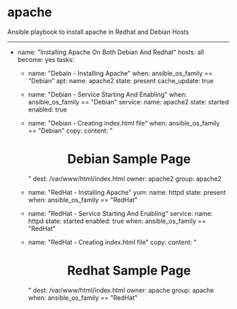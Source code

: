 # apache
Ansible playbook to install apache in  Redhat and Debian Hosts

---
- name: "Installing Apache On Both Debian And Redhat"
  hosts: all
  become: yes
  tasks:
    
    - name: "Debain - Installing Apache"
      when: ansible_os_family == "Debian"
      apt:
        name: apache2
        state: present
        cache_update: true
            
    - name: "Debian - Service Starting And Enabling"
      when: ansible_os_family == "Debian"
      service:
        name: apache2
        state: started
        enabled: true
            
    - name: "Debian - Creating index.html file"
      when: ansible_os_family == "Debian"
      copy:
        content: "<h1><center>Debian Sample Page</center></h1>"
        dest: /var/www/html/index.html
        owner: apache2
        group: apache2
            
    - name: "RedHat - Installing Apache"
      yum:
        name: httpd
        state: present
      when: ansible_os_family == "RedHat"
            
    - name: "RedHat - Service Starting And Enabling"
      service:
        name: httpd
        state: started
        enabled: true
      when: ansible_os_family == "RedHat"
        
        
    - name: "RedHat - Creating index.html file"
      copy:
        content: "<h1><center>Redhat Sample Page</center></h1>"
        dest: /var/www/html/index.html
        owner: apache
        group: apache
      when: ansible_os_family == "RedHat"
